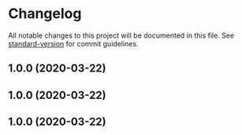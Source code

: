 # Changelog

All notable changes to this project will be documented in this file. See [standard-version](https://github.com/conventional-changelog/standard-version) for commit guidelines.

## 1.0.0 (2020-03-22)

## 1.0.0 (2020-03-22)

## 1.0.0 (2020-03-22)
